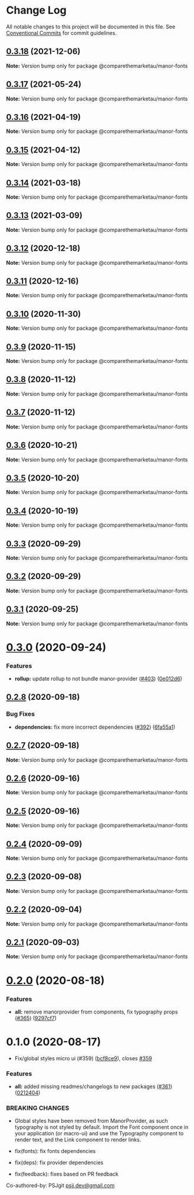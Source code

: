 # Change Log

All notable changes to this project will be documented in this file.
See [Conventional Commits](https://conventionalcommits.org) for commit guidelines.

## [0.3.18](https://github.com/comparethemarketau/manor-react/compare/@comparethemarketau/manor-fonts@0.3.17...@comparethemarketau/manor-fonts@0.3.18) (2021-12-06)

**Note:** Version bump only for package @comparethemarketau/manor-fonts





## [0.3.17](https://github.com/comparethemarketau/manor-react/compare/@comparethemarketau/manor-fonts@0.3.16...@comparethemarketau/manor-fonts@0.3.17) (2021-05-24)

**Note:** Version bump only for package @comparethemarketau/manor-fonts





## [0.3.16](https://github.com/comparethemarketau/manor-react/compare/@comparethemarketau/manor-fonts@0.3.15...@comparethemarketau/manor-fonts@0.3.16) (2021-04-19)

**Note:** Version bump only for package @comparethemarketau/manor-fonts





## [0.3.15](https://github.com/comparethemarketau/manor-react/compare/@comparethemarketau/manor-fonts@0.3.14...@comparethemarketau/manor-fonts@0.3.15) (2021-04-12)

**Note:** Version bump only for package @comparethemarketau/manor-fonts





## [0.3.14](https://github.com/comparethemarketau/manor-react/compare/@comparethemarketau/manor-fonts@0.3.13...@comparethemarketau/manor-fonts@0.3.14) (2021-03-18)

**Note:** Version bump only for package @comparethemarketau/manor-fonts





## [0.3.13](https://github.com/comparethemarketau/manor-react/compare/@comparethemarketau/manor-fonts@0.3.12...@comparethemarketau/manor-fonts@0.3.13) (2021-03-09)

**Note:** Version bump only for package @comparethemarketau/manor-fonts





## [0.3.12](https://github.com/comparethemarketau/manor-react/compare/@comparethemarketau/manor-fonts@0.3.11...@comparethemarketau/manor-fonts@0.3.12) (2020-12-18)

**Note:** Version bump only for package @comparethemarketau/manor-fonts





## [0.3.11](https://github.com/comparethemarketau/manor-react/compare/@comparethemarketau/manor-fonts@0.3.10...@comparethemarketau/manor-fonts@0.3.11) (2020-12-16)

**Note:** Version bump only for package @comparethemarketau/manor-fonts





## [0.3.10](https://github.com/comparethemarketau/manor-react/compare/@comparethemarketau/manor-fonts@0.3.9...@comparethemarketau/manor-fonts@0.3.10) (2020-11-30)

**Note:** Version bump only for package @comparethemarketau/manor-fonts





## [0.3.9](https://github.com/comparethemarketau/manor-react/compare/@comparethemarketau/manor-fonts@0.3.8...@comparethemarketau/manor-fonts@0.3.9) (2020-11-15)

**Note:** Version bump only for package @comparethemarketau/manor-fonts





## [0.3.8](https://github.com/comparethemarketau/manor-react/compare/@comparethemarketau/manor-fonts@0.3.7...@comparethemarketau/manor-fonts@0.3.8) (2020-11-12)

**Note:** Version bump only for package @comparethemarketau/manor-fonts





## [0.3.7](https://github.com/comparethemarketau/manor-react/compare/@comparethemarketau/manor-fonts@0.3.6...@comparethemarketau/manor-fonts@0.3.7) (2020-11-12)

**Note:** Version bump only for package @comparethemarketau/manor-fonts





## [0.3.6](https://github.com/comparethemarketau/manor-react/compare/@comparethemarketau/manor-fonts@0.3.5...@comparethemarketau/manor-fonts@0.3.6) (2020-10-21)

**Note:** Version bump only for package @comparethemarketau/manor-fonts





## [0.3.5](https://github.com/comparethemarketau/manor-react/compare/@comparethemarketau/manor-fonts@0.3.4...@comparethemarketau/manor-fonts@0.3.5) (2020-10-20)

**Note:** Version bump only for package @comparethemarketau/manor-fonts





## [0.3.4](https://github.com/comparethemarketau/manor-react/compare/@comparethemarketau/manor-fonts@0.3.3...@comparethemarketau/manor-fonts@0.3.4) (2020-10-19)

**Note:** Version bump only for package @comparethemarketau/manor-fonts





## [0.3.3](https://github.com/comparethemarketau/manor-react/compare/@comparethemarketau/manor-fonts@0.3.2...@comparethemarketau/manor-fonts@0.3.3) (2020-09-29)

**Note:** Version bump only for package @comparethemarketau/manor-fonts





## [0.3.2](https://github.com/comparethemarketau/manor-react/compare/@comparethemarketau/manor-fonts@0.3.1...@comparethemarketau/manor-fonts@0.3.2) (2020-09-29)

**Note:** Version bump only for package @comparethemarketau/manor-fonts





## [0.3.1](https://github.com/comparethemarketau/manor-react/compare/@comparethemarketau/manor-fonts@0.3.0...@comparethemarketau/manor-fonts@0.3.1) (2020-09-25)

**Note:** Version bump only for package @comparethemarketau/manor-fonts





# [0.3.0](https://github.com/comparethemarketau/manor-react/compare/@comparethemarketau/manor-fonts@0.2.8...@comparethemarketau/manor-fonts@0.3.0) (2020-09-24)


### Features

* **rollup:** update rollup to not bundle manor-provider ([#403](https://github.com/comparethemarketau/manor-react/issues/403)) ([0e012d6](https://github.com/comparethemarketau/manor-react/commit/0e012d6fbadcf0ec99857c22e148cacd6265b60a))





## [0.2.8](https://github.com/comparethemarketau/manor-react/compare/@comparethemarketau/manor-fonts@0.2.7...@comparethemarketau/manor-fonts@0.2.8) (2020-09-18)


### Bug Fixes

* **dependencies:** fix more incorrect dependencies ([#392](https://github.com/comparethemarketau/manor-react/issues/392)) ([6fa55a1](https://github.com/comparethemarketau/manor-react/commit/6fa55a11ba89125ccfe61385d9776e4185bff6f3))





## [0.2.7](https://github.com/comparethemarketau/manor-react/compare/@comparethemarketau/manor-fonts@0.2.6...@comparethemarketau/manor-fonts@0.2.7) (2020-09-18)

**Note:** Version bump only for package @comparethemarketau/manor-fonts





## [0.2.6](https://github.com/comparethemarketau/manor-react/compare/@comparethemarketau/manor-fonts@0.2.5...@comparethemarketau/manor-fonts@0.2.6) (2020-09-16)

**Note:** Version bump only for package @comparethemarketau/manor-fonts





## [0.2.5](https://github.com/comparethemarketau/manor-react/compare/@comparethemarketau/manor-fonts@0.2.4...@comparethemarketau/manor-fonts@0.2.5) (2020-09-16)

**Note:** Version bump only for package @comparethemarketau/manor-fonts





## [0.2.4](https://github.com/comparethemarketau/manor-react/compare/@comparethemarketau/manor-fonts@0.2.3...@comparethemarketau/manor-fonts@0.2.4) (2020-09-09)

**Note:** Version bump only for package @comparethemarketau/manor-fonts





## [0.2.3](https://github.com/comparethemarketau/manor-react/compare/@comparethemarketau/manor-fonts@0.2.2...@comparethemarketau/manor-fonts@0.2.3) (2020-09-08)

**Note:** Version bump only for package @comparethemarketau/manor-fonts





## [0.2.2](https://github.com/comparethemarketau/manor-react/compare/@comparethemarketau/manor-fonts@0.2.1...@comparethemarketau/manor-fonts@0.2.2) (2020-09-04)

**Note:** Version bump only for package @comparethemarketau/manor-fonts





## [0.2.1](https://github.com/comparethemarketau/manor-react/compare/@comparethemarketau/manor-fonts@0.2.0...@comparethemarketau/manor-fonts@0.2.1) (2020-09-03)

**Note:** Version bump only for package @comparethemarketau/manor-fonts





# [0.2.0](https://github.com/comparethemarketau/manor-react/compare/@comparethemarketau/manor-fonts@0.1.0...@comparethemarketau/manor-fonts@0.2.0) (2020-08-18)


### Features

* **all:** remove manorprovider from components, fix typography props ([#365](https://github.com/comparethemarketau/manor-react/issues/365)) ([9297cf7](https://github.com/comparethemarketau/manor-react/commit/9297cf72e8a7fe8762ec0dadf07d026aa88cbb44))





# 0.1.0 (2020-08-17)


* Fix/global styles micro ui (#359) ([bcf8ce9](https://github.com/comparethemarketau/manor-react/commit/bcf8ce92ba170a51113a4022728da22f47a6a768)), closes [#359](https://github.com/comparethemarketau/manor-react/issues/359)


### Features

* **all:** added missing readmes/changelogs to new packages ([#361](https://github.com/comparethemarketau/manor-react/issues/361)) ([0212404](https://github.com/comparethemarketau/manor-react/commit/021240449d7b766ea078e3f0c6bae5cfae763c54))


### BREAKING CHANGES

* Global styles have been removed from ManorProvider, as such typography is not
styled by default. Import the Font component once in your application (or macro-ui) and use the
Typography component to render text, and the Link component to render links.

* fix(fonts): fix fonts dependencies

* fix(deps): fix provider dependencies

* fix(feedback): fixes based on PR feedback

Co-authored-by: PSJgit <psjj.dev@gmail.com>
